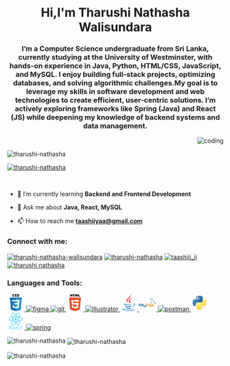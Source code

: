 
<h1 align="center">Hi,I'm Tharushi Nathasha Walisundara</h1>
<h3 align="center">I’m a Computer Science undergraduate from Sri Lanka, currently studying at the University of Westminster, with hands-on experience in Java, Python, HTML/CSS, JavaScript, and MySQL. I enjoy building full-stack projects, optimizing databases, and solving algorithmic challenges.My goal is to leverage my skills in software development and web technologies to create efficient, user-centric solutions. I’m actively exploring frameworks like Spring (Java) and React (JS) while deepening my knowledge of backend systems and data management.</h3>

<div style="text-align: right;">
  <img alt="coding" width="300" height="200" src="https://i.pinimg.com/originals/f0/f0/d9/f0f0d932d6e39c7af5aa305cbd8da735.gif">
</div>

<p align="left"> <img src="https://komarev.com/ghpvc/?username=tharushi-nathasha&label=Profile%20views&color=0e75b6&style=flat" alt="tharushi-nathasha" /> </p>

<p align="left"> <a href="https://github.com/ryo-ma/github-profile-trophy"><img src="https://github-profile-trophy.vercel.app/?username=tharushi-nathasha" alt="tharushi-nathasha" /></a> </p>

<p align="left"> <a href="https://twitter.com/" target="blank"><img src="https://img.shields.io/twitter/follow/?logo=twitter&style=for-the-badge" alt="" /></a> </p>

- 🌱 I’m currently learning **Backend and Frontend Development**

- 💬 Ask me about **Java, React, MySQL**

- 📫 How to reach me **taashiiyaa@gmail.com**

<h3 align="left">Connect with me:</h3>
<p align="left">
<a href="https://linkedin.com/in/tharushi-nathasha-walisundara" target="blank"><img align="center" src="https://raw.githubusercontent.com/rahuldkjain/github-profile-readme-generator/master/src/images/icons/Social/linked-in-alt.svg" alt="tharushi-nathasha-walisundara" height="30" width="40" /></a>
<a href="https://fb.com/tharushi-nathasha" target="blank"><img align="center" src="https://raw.githubusercontent.com/rahuldkjain/github-profile-readme-generator/master/src/images/icons/Social/facebook.svg" alt="tharushi-nathasha" height="30" width="40" /></a>
<a href="https://instagram.com/taashiii_ii" target="blank"><img align="center" src="https://raw.githubusercontent.com/rahuldkjain/github-profile-readme-generator/master/src/images/icons/Social/instagram.svg" alt="taashiii_ii" height="30" width="40" /></a>
<a href="https://www.hackerrank.com/tharushi nathasha" target="blank"><img align="center" src="https://raw.githubusercontent.com/rahuldkjain/github-profile-readme-generator/master/src/images/icons/Social/hackerrank.svg" alt="tharushi nathasha" height="30" width="40" /></a>
</p>

<h3 align="left">Languages and Tools:</h3>
<p align="left"> <a href="https://www.w3schools.com/css/" target="_blank" rel="noreferrer"> <img src="https://raw.githubusercontent.com/devicons/devicon/master/icons/css3/css3-original-wordmark.svg" alt="css3" width="40" height="40"/> </a> <a href="https://www.figma.com/" target="_blank" rel="noreferrer"> <img src="https://www.vectorlogo.zone/logos/figma/figma-icon.svg" alt="figma" width="40" height="40"/> </a> <a href="https://git-scm.com/" target="_blank" rel="noreferrer"> <img src="https://www.vectorlogo.zone/logos/git-scm/git-scm-icon.svg" alt="git" width="40" height="40"/> </a> <a href="https://www.w3.org/html/" target="_blank" rel="noreferrer"> <img src="https://raw.githubusercontent.com/devicons/devicon/master/icons/html5/html5-original-wordmark.svg" alt="html5" width="40" height="40"/> </a> <a href="https://www.adobe.com/in/products/illustrator.html" target="_blank" rel="noreferrer"> <img src="https://www.vectorlogo.zone/logos/adobe_illustrator/adobe_illustrator-icon.svg" alt="illustrator" width="40" height="40"/> </a> <a href="https://www.java.com" target="_blank" rel="noreferrer"> <img src="https://raw.githubusercontent.com/devicons/devicon/master/icons/java/java-original.svg" alt="java" width="40" height="40"/> </a> <a href="https://www.mysql.com/" target="_blank" rel="noreferrer"> <img src="https://raw.githubusercontent.com/devicons/devicon/master/icons/mysql/mysql-original-wordmark.svg" alt="mysql" width="40" height="40"/> </a> <a href="https://postman.com" target="_blank" rel="noreferrer"> <img src="https://www.vectorlogo.zone/logos/getpostman/getpostman-icon.svg" alt="postman" width="40" height="40"/> </a> <a href="https://www.python.org" target="_blank" rel="noreferrer"> <img src="https://raw.githubusercontent.com/devicons/devicon/master/icons/python/python-original.svg" alt="python" width="40" height="40"/> </a> <a href="https://reactjs.org/" target="_blank" rel="noreferrer"> <img src="https://raw.githubusercontent.com/devicons/devicon/master/icons/react/react-original-wordmark.svg" alt="react" width="40" height="40"/> </a> <a href="https://spring.io/" target="_blank" rel="noreferrer"> <img src="https://www.vectorlogo.zone/logos/springio/springio-icon.svg" alt="spring" width="40" height="40"/> </a> </p>

<p><img align="left" src="https://github-readme-stats.vercel.app/api/top-langs?username=tharushi-nathasha&show_icons=true&locale=en&layout=compact" alt="tharushi-nathasha" /></p>

<p>&nbsp;<img align="center" src="https://github-readme-stats.vercel.app/api?username=tharushi-nathasha&show_icons=true&locale=en" alt="tharushi-nathasha" /></p>

<p><img align="center" src="https://github-readme-streak-stats.herokuapp.com/?user=tharushi-nathasha&" alt="tharushi-nathasha" /></p>
